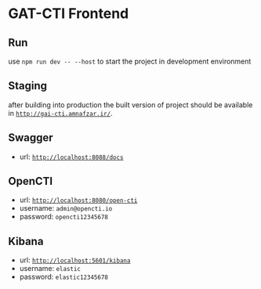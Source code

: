 # GAT-CTI Frontend

## Run
use `npm run dev -- --host` to start the project in development environment

## Staging
after building into production the built version of project should be available in [`http://gai-cti.amnafzar.ir/`](http://gai-cti.amnafzar.ir/).

## Swagger
- url: [`http://localhost:8088/docs`](http://localhost:8088/docs)

## OpenCTI
- url: [`http://localhost:8080/open-cti`](http://localhost:8080/open-cti)
- username: `admin@opencti.io`
- password: `opencti12345678`

## Kibana
- url: [`http://localhost:5601/kibana`](http://localhost:5601/kibana)
- username: `elastic`
- password: `elastic12345678`